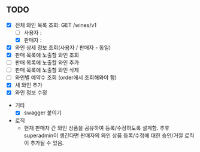 ## TODO
- [x] 전체 와인 목록 조회: GET /wines/v1
  - [ ] 사용자 :  
  - [x] 판매자 : 
- [x] 와인 상세 정보 조회(사용자 / 판매자 - 동일)
- [x] 판매 목록에 노출할 와인 조회
- [ ] 판매 목록에 노출할 와인 추가
- [ ] 판매 목록에 노출할 와인 삭제
- [ ] 와인별 예약수 조회 (order에서 조회해와야 함)
- [x] 새 와인 추가
- [x] 와인 정보 수정
- 기타
  - [x] swagger 붙이기
- 로직
  - 현재 판매자 간 와인 상품을 공유하여 등록/수정하도록 설계함. 추후 superadmin이 생긴다면 판매자의 와인 상품 등록/수정에 대한 승인/거절 로직이 추가될 수 있음.    